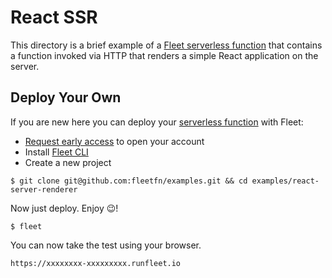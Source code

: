 # React SSR

This directory is a brief example of a [Fleet serverless function](https://fleetfn.com/function) that contains a function invoked via HTTP that renders a simple React application on the server.

## Deploy Your Own

If you are new here you can deploy your [serverless function](https://fleetfn.com/function) with Fleet:

- [Request early access](https://fleetfn.com/#request-early-access) to open your account
- Install [Fleet CLI](https://fleetfn.com/docs/fleet-cli.html)
- Create a new project

```shell
$ git clone git@github.com:fleetfn/examples.git && cd examples/react-server-renderer
```

Now just deploy. Enjoy 😉!

```shell
$ fleet
```

You can now take the test using your browser.

```
https://xxxxxxxx-xxxxxxxxx.runfleet.io
```